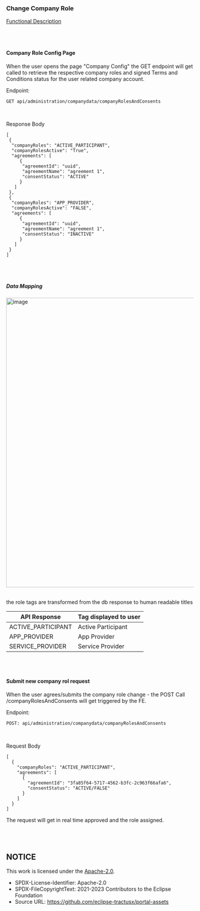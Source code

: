 ### Change Company Role

[Functional Description](/docs/user/02.%20Technical%20Integration/05.%20Company%20Role/Change%20Company%20Role.md)

<br>
<br>

#### Company Role Config Page

When the user opens the page "Company Config" the GET endpoint will get called to retrieve the respective company roles and signed Terms and Conditions status for the user related company account.

Endpoint:

```diff
GET api/administration/companydata/companyRolesAndConsents
```

<br>

Response Body

    [
     {
      "companyRoles": "ACTIVE_PARTICIPANT",
      "companyRolesActive": "True",
      "agreements": [
         {
          "agreementId": "uuid",
          "agreementName": "agreement 1",
          "consentStatus": "ACTIVE"
         }
       ]
     },
     {
      "companyRoles": "APP_PROVIDER",
      "companyRolesActive": "FALSE",
      "agreements": [
         {
          "agreementId": "uuid",
          "agreementName": "agreement 1",
          "consentStatus": "INACTIVE"
         }
       ]
     }
    ]

<br>
<br>

##### Data Mapping

<img width="777" alt="image" src="https://github.com/catenax-ng/tx-portal-assets/assets/94133633/e325b77a-be56-40c0-8255-3cc801efdd25">

<br>
<br>

the role tags are transformed from the db response to human readable titles

| **API Response**   | **Tag displayed to user** |
| ------------------ | ------------------------- |
| ACTIVE_PARTICIPANT | Active Participant        |
| APP_PROVIDER       | App Provider              |
| SERVICE_PROVIDER   | Service Provider          |

<br>
<br>

#### Submit new company rol request

When the user agrees/submits the company role change - the POST Call /companyRolesAndConsents will get triggered by the FE.

Endpoint:

```diff
POST: api/administration/companydata/companyRolesAndConsents
```

<br>

Request Body

    [
      {
        "companyRoles": "ACTIVE_PARTICIPANT",
        "agreements": [
          {
            "agreementId": "3fa85f64-5717-4562-b3fc-2c963f66afa6",
            "consentStatus": "ACTIVE/FALSE"
          }
        ]
      }
    ]

The request will get in real time approved and the role assigned.

<br>
<br>

## NOTICE

This work is licensed under the [Apache-2.0](https://www.apache.org/licenses/LICENSE-2.0).

- SPDX-License-Identifier: Apache-2.0
- SPDX-FileCopyrightText: 2021-2023 Contributors to the Eclipse Foundation
- Source URL: https://github.com/eclipse-tractusx/portal-assets
